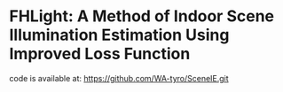 # FHLight: A Method of Indoor Scene Illumination Estimation Using Improved Loss Function




code is available at: https://github.com/WA-tyro/SceneIE.git

